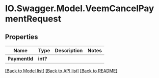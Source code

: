 # IO.Swagger.Model.VeemCancelPaymentRequest
## Properties

Name | Type | Description | Notes
------------ | ------------- | ------------- | -------------
**PaymentId** | **int?** |  | 

[[Back to Model list]](../README.md#documentation-for-models) [[Back to API list]](../README.md#documentation-for-api-endpoints) [[Back to README]](../README.md)

